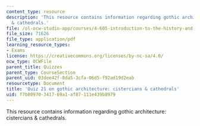 ```yaml
---
content_type: resource
description: 'This resource contains information regarding gothic architecture: cistercians
  & cathedrals.'
file: /ol-ocw-studio-app/courses/4-605-introduction-to-the-history-and-theory-of-architecture-spring-2012/f7b80970341769a1af87111e439b8979_MIT4_605S12_quiz21.pdf
file_size: 71626
file_type: application/pdf
learning_resource_types:
- Exams
license: https://creativecommons.org/licenses/by-nc-sa/4.0/
ocw_type: OCWFile
parent_title: Quizzes
parent_type: CourseSection
parent_uid: 03dee42f-8da5-3cfa-06d5-f92ad19d2eab
resourcetype: Document
title: 'Quiz 21 on gothic architecture: cistercians & cathedrals'
uid: f7b80970-3417-69a1-af87-111e439b8979
---
```

This resource contains information regarding gothic architecture: cistercians & cathedrals.